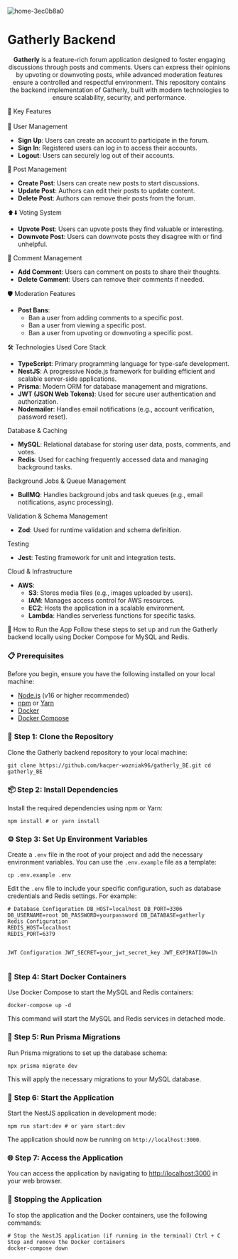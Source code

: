 ![home-3ec0b8a0](https://github.com/user-attachments/assets/577cb1d5-3efd-40fd-bef0-343d88b64c1d)

<h1 align="justify">Gatherly Backend</h1><p align="center"> <strong>Gatherly</strong> is a feature-rich forum application designed to foster engaging discussions through posts and comments. Users can express their opinions by upvoting or downvoting posts, while advanced moderation features ensure a controlled and respectful environment. This repository contains the backend implementation of Gatherly, built with modern technologies to ensure scalability, security, and performance. </p>
🚀 Key Features
<br>
<br>
👤 User Management
<ul> <li><strong>Sign Up</strong>: Users can create an account to participate in the forum.</li> <li><strong>Sign In</strong>: Registered users can log in to access their accounts.</li> <li><strong>Logout</strong>: Users can securely log out of their accounts.</li> </ul>
📝 Post Management
<ul> <li><strong>Create Post</strong>: Users can create new posts to start discussions.</li> <li><strong>Update Post</strong>: Authors can edit their posts to update content.</li> <li><strong>Delete Post</strong>: Authors can remove their posts from the forum.</li> </ul>
⬆️⬇️ Voting System
<ul> <li><strong>Upvote Post</strong>: Users can upvote posts they find valuable or interesting.</li> <li><strong>Downvote Post</strong>: Users can downvote posts they disagree with or find unhelpful.</li> </ul>
💬 Comment Management
<ul> <li><strong>Add Comment</strong>: Users can comment on posts to share their thoughts.</li> <li><strong>Delete Comment</strong>: Users can remove their comments if needed.</li> </ul>
🛡️ Moderation Features
<ul> <li><strong>Post Bans</strong>: <ul> <li>Ban a user from adding comments to a specific post.</li> <li>Ban a user from viewing a specific post.</li> <li>Ban a user from upvoting or downvoting a specific post.</li> </ul> </li> </ul>
🛠️ Technologies Used
Core Stack
<ul> <li><strong>TypeScript</strong>: Primary programming language for type-safe development.</li> <li><strong>NestJS</strong>: A progressive Node.js framework for building efficient and scalable server-side applications.</li> <li><strong>Prisma</strong>: Modern ORM for database management and migrations.</li> <li><strong>JWT (JSON Web Tokens)</strong>: Used for secure user authentication and authorization.</li> <li><strong>Nodemailer</strong>: Handles email notifications (e.g., account verification, password reset).</li> </ul>
Database & Caching
<ul> <li><strong>MySQL</strong>: Relational database for storing user data, posts, comments, and votes.</li> <li><strong>Redis</strong>: Used for caching frequently accessed data and managing background tasks.</li> </ul>
Background Jobs & Queue Management
<ul> <li><strong>BullMQ</strong>: Handles background jobs and task queues (e.g., email notifications, async processing).</li> </ul>
Validation & Schema Management
<ul> <li><strong>Zod</strong>: Used for runtime validation and schema definition.</li> </ul>
Testing
<ul> <li><strong>Jest</strong>: Testing framework for unit and integration tests.</li> </ul>
Cloud & Infrastructure
<ul> <li><strong>AWS</strong>: <ul> <li><strong>S3</strong>: Stores media files (e.g., images uploaded by users).</li> <li><strong>IAM</strong>: Manages access control for AWS resources.</li> <li><strong>EC2</strong>: Hosts the application in a scalable environment.</li> <li><strong>Lambda</strong>: Handles serverless functions for specific tasks.</li> </ul> </li> </ul>


🚀 How to Run the App
Follow these steps to set up and run the Gatherly backend locally using Docker Compose for MySQL and Redis.

<h3>📋 <strong>Prerequisites</strong></h3> <p>Before you begin, ensure you have the following installed on your local machine:</p> <ul> <li><a href="https://nodejs.org/" target="_blank">Node.js</a> (v16 or higher recommended)</li> <li><a href="https://www.npmjs.com/" target="_blank">npm</a> or <a href="https://yarnpkg.com/" target="_blank">Yarn</a></li> <li><a href="https://www.docker.com/get-started/" target="_blank">Docker</a></li> <li><a href="https://docs.docker.com/compose/install/" target="_blank">Docker Compose</a></li> </ul>
<h3>🔧 <strong>Step 1: Clone the Repository</strong></h3> <p>Clone the Gatherly backend repository to your local machine:</p> <pre><code>git clone https://github.com/kacper-wozniak96/gatherly_BE.git cd gatherly_BE </code></pre>
<h3>📦 <strong>Step 2: Install Dependencies</strong></h3> <p>Install the required dependencies using npm or Yarn:</p> <pre><code>npm install # or yarn install </code></pre>
<h3>⚙️ <strong>Step 3: Set Up Environment Variables</strong></h3> <p>Create a <code>.env</code> file in the root of your project and add the necessary environment variables. You can use the <code>.env.example</code> file as a template:</p> <pre><code>cp .env.example .env </code></pre> <p>Edit the <code>.env</code> file to include your specific configuration, such as database credentials and Redis settings. For example:</p> <pre><code># Database Configuration DB_HOST=localhost DB_PORT=3306 DB_USERNAME=root DB_PASSWORD=yourpassword DB_DATABASE=gatherly
Redis Configuration
REDIS_HOST=localhost
REDIS_PORT=6379

JWT Configuration
JWT_SECRET=your_jwt_secret_key
JWT_EXPIRATION=1h
</code></pre>

<h3>🐳 <strong>Step 4: Start Docker Containers</strong></h3> <p>Use Docker Compose to start the MySQL and Redis containers:</p> <pre><code>docker-compose up -d </code></pre> <p>This command will start the MySQL and Redis services in detached mode.</p>
<h3>📂 <strong>Step 5: Run Prisma Migrations</strong></h3> <p>Run Prisma migrations to set up the database schema:</p> <pre><code>npx prisma migrate dev </code></pre> <p>This will apply the necessary migrations to your MySQL database.</p>
<h3>🚀 <strong>Step 6: Start the Application</strong></h3> <p>Start the NestJS application in development mode:</p> <pre><code>npm run start:dev # or yarn start:dev </code></pre> <p>The application should now be running on <code>http://localhost:3000</code>.</p>
<h3>🌐 <strong>Step 7: Access the Application</strong></h3> <p>You can access the application by navigating to <a href="http://localhost:3000" target="_blank">http://localhost:3000</a> in your web browser.</p>
<h3>🛑 <strong>Stopping the Application</strong></h3> <p>To stop the application and the Docker containers, use the following commands:</p> <pre><code># Stop the NestJS application (if running in the terminal) Ctrl + C
Stop and remove the Docker containers
docker-compose down
</code></pre>
